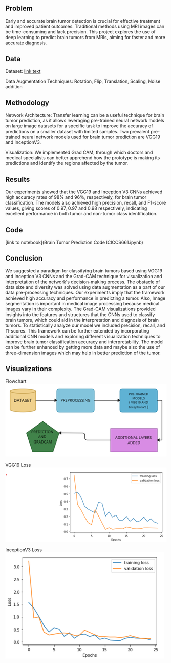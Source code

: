 ## Problem
Early and accurate brain tumor detection is crucial for effective treatment and improved patient outcomes.
Traditional methods using MRI images can be time-consuming and lack precision.
This project explores the use of deep learning to predict brain tumors from MRIs, aiming for faster and more accurate diagnosis.

## Data
Dataset: [link text](https://www.kaggle.com/datasets/navoneel/brain-mri-images-for-brain-tumor-detection)

Data Augmentation Techniques: Rotation, Flip, Translation, Scaling, Noise addition

## Methodology
Network Architecture: Transfer learning can be a useful technique for brain tumor prediction, as it allows leveraging pre-trained 
neural network models on large image datasets for a specific task to improve the accuracy of predictions on a smaller dataset with
limited samples. Two prevalent pre-trained neural network models used for brain tumor prediction are VGG19 and InceptionV3.

Visualization: We implemented Grad CAM, through which doctors and medical specialists can better apprehend how the prototype is making 
its predictions and identify the regions affected by the tumor.

## Results
Our experiments showed that the VGG19 and Inception V3 CNNs achieved high accuracy rates of 98% and 96%, respectively, 
for brain tumor classification. The models also achieved high precision, recall, and F1-score values, giving 
scores of 0.97, 0.97 and 0.98 respectively, indicating excellent performance in both tumor and non-tumor class identification. 

## Code
[link to notebook](Brain Tumor Prediction Code ICICCS661.ipynb)

## Conclusion
We suggested a paradigm for classifying brain tumors based using VGG19 and Inception V3 CNNs and 
the Grad-CAM technique for visualization and interpretation of the network's decision-making process. The obstacle of 
data size and diversity was solved using data augmentation as a part of our data pre-processing techniques. Our experiments 
imply that the framework achieved high accuracy and performance in predicting a tumor. Also, Image segmentation 
is important in medical image processing because medical images vary in their complexity. The Grad-CAM 
visualizations provided insights into the features and structures that the CNNs used to classify brain tumors, which 
could aid in the interpretation and diagnosis of brain tumors. To statistically analyze our model we included precision, 
recall, and f1-scores. This framework can be further extended by incorporating additional CNN models and exploring 
different visualization techniques to improve brain tumor classification accuracy and interpretability. The model can be 
further enhanced by getting more data and maybe also the use of three-dimension images which may help in better 
prediction of the tumor.

## Visualizations

Flowchart
![Flowchart](images/Flowchart.png)




VGG19 Loss
![VGG19 Loss](images/vgg19_loss.png)



InceptionV3 Loss
![InceptionV3 Loss](images/inceptionv3_loss.png)

